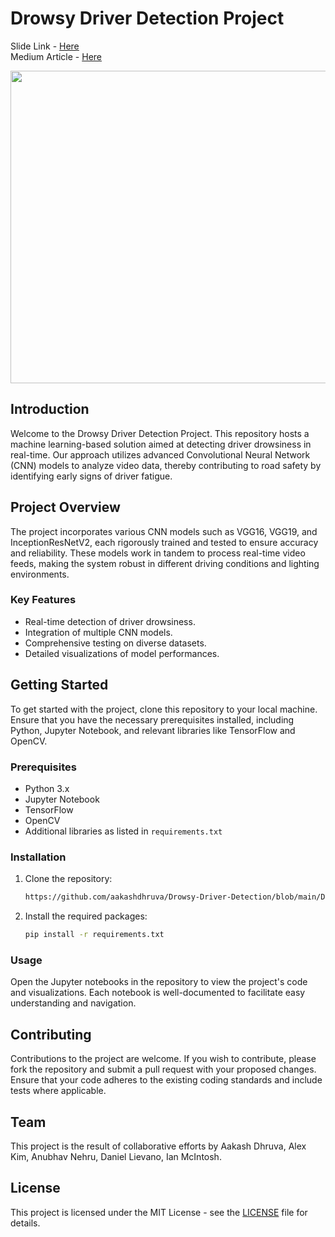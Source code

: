 # Drowsy Driver Detection Project

Slide Link - [Here](https://docs.google.com/presentation/d/14jIWIyvh4M7K6Z44gbs4Dh5dCn4qeQCZpWenl7JfuGU/edit?usp=sharing)
<br>
Medium Article - [Here](https://medium.com/@anubhavnehru046/driver-drowsiness-identification-to-prevent-road-accidents-using-cnns-01505820b45d)

<img src="https://miro.medium.com/v2/resize:fit:1400/format:webp/1*XfWszr6PaOjeCWzAhQ3ZXA.jpeg" width="800" height="500">


## Introduction
Welcome to the Drowsy Driver Detection Project. This repository hosts a machine learning-based solution aimed at detecting driver drowsiness in real-time. Our approach utilizes advanced Convolutional Neural Network (CNN) models to analyze video data, thereby contributing to road safety by identifying early signs of driver fatigue.

## Project Overview
The project incorporates various CNN models such as VGG16, VGG19, and InceptionResNetV2, each rigorously trained and tested to ensure accuracy and reliability. These models work in tandem to process real-time video feeds, making the system robust in different driving conditions and lighting environments.

### Key Features
- Real-time detection of driver drowsiness.
- Integration of multiple CNN models.
- Comprehensive testing on diverse datasets.
- Detailed visualizations of model performances.

## Getting Started
To get started with the project, clone this repository to your local machine. Ensure that you have the necessary prerequisites installed, including Python, Jupyter Notebook, and relevant libraries like TensorFlow and OpenCV.

### Prerequisites
- Python 3.x
- Jupyter Notebook
- TensorFlow
- OpenCV
- Additional libraries as listed in `requirements.txt`

### Installation
1. Clone the repository:
   ```bash
   https://github.com/aakashdhruva/Drowsy-Driver-Detection/blob/main/Drowsy_Driver_Detection.ipynb
2. Install the required packages:
   ```bash
   pip install -r requirements.txt
   ```

### Usage
Open the Jupyter notebooks in the repository to view the project's code and visualizations. Each notebook is well-documented to facilitate easy understanding and navigation.

## Contributing
Contributions to the project are welcome. If you wish to contribute, please fork the repository and submit a pull request with your proposed changes. Ensure that your code adheres to the existing coding standards and include tests where applicable.

## Team
This project is the result of collaborative efforts by Aakash Dhruva, Alex Kim, Anubhav Nehru, Daniel Lievano, Ian McIntosh. 

## License
This project is licensed under the MIT License - see the [LICENSE](LICENSE) file for details.


